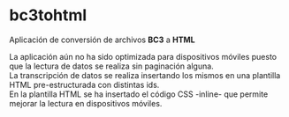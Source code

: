 # bc3tohtml
Aplicación de conversión de archivos <strong>BC3</strong> a <strong>HTML</strong>

La aplicación aún no ha sido optimizada para dispositivos móviles puesto que la lectura de datos se realiza sin paginación alguna.<br/>
La transcripción de datos se realiza insertando los mismos en una plantilla HTML pre-estructurada con distintas ids.<br/>
En la plantilla HTML se ha insertado el código CSS -inline- que permite mejorar la lectura en dispositivos móviles.
